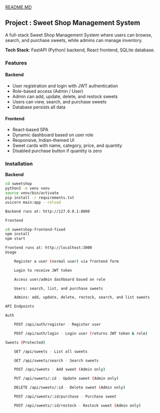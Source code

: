[README.MD](https://github.com/user-attachments/files/22431163/README.MD)
## Project : Sweet Shop Management System

A full-stack Sweet Shop Management System where users can browse, search, and purchase sweets, while admins can manage inventory.  

**Tech Stack**: FastAPI (Python) backend, React frontend, SQLite database.

### Features

#### Backend
- User registration and login with JWT authentication
- Role-based access (Admin / User)
- Admin can add, update, delete, and restock sweets
- Users can view, search, and purchase sweets
- Database persists all data

#### Frontend
- React-based SPA
- Dynamic dashboard based on user role
- Responsive, Indian-themed UI
- Sweet cards with name, category, price, and quantity
- Disabled purchase button if quantity is zero

### Installation

**Backend**
```bash
cd sweetshop
python3 -m venv venv
source venv/bin/activate
pip install -r requirements.txt
uvicorn main:app --reload

Backend runs at: http://127.0.0.1:8000

Frontend

cd sweetshop-frontend-fixed
npm install
npm start

Frontend runs at: http://localhost:3000
Usage

    Register a user (normal user) via frontend form

    Login to receive JWT token

    Access user/admin dashboard based on role

    Users: search, list, and purchase sweets

    Admins: add, update, delete, restock, search, and list sweets

API Endpoints

Auth

    POST /api/auth/register - Register user

    POST /api/auth/login - Login user (returns JWT token & role)

Sweets (Protected)

    GET /api/sweets - List all sweets

    GET /api/sweets/search - Search sweets

    POST /api/sweets - Add sweet (Admin only)

    PUT /api/sweets/:id - Update sweet (Admin only)

    DELETE /api/sweets/:id - Delete sweet (Admin only)

    POST /api/sweets/:id/purchase - Purchase sweet

    POST /api/sweets/:id/restock - Restock sweet (Admin only)

